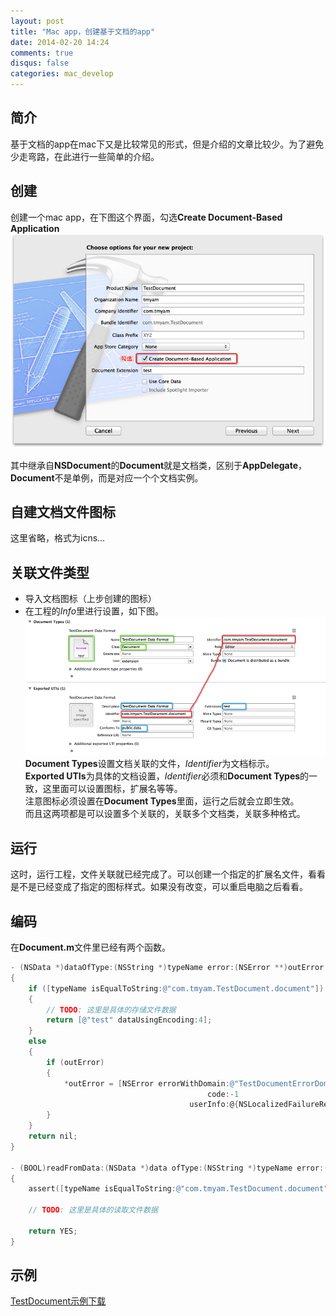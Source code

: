 ```yaml
---
layout: post
title: "Mac app，创建基于文档的app"
date: 2014-02-20 14:24
comments: true
disqus: false
categories: mac_develop
---
```


## 简介
基于文档的app在mac下又是比较常见的形式，但是介绍的文章比较少。为了避免少走弯路，在此进行一些简单的介绍。
<!-- more -->   
## 创建
创建一个mac app，在下图这个界面，勾选**Create Document-Based Application**   
![temp](/images/2014/02/20/create.png) 

其中继承自**NSDocument**的**Document**就是文档类，区别于**AppDelegate**，**Document**不是单例，而是对应一个个文档实例。

## 自建文档文件图标
这里省略，格式为icns...

## 关联文件类型
* 导入文档图标（上步创建的图标）
* 在工程的*Info*里进行设置，如下图。   
![temp](/images/2014/02/20/info.png)   
**Document Types**设置文档关联的文件，*Identifier*为文档标示。   
**Exported UTIs**为具体的文档设置，*Identifier*必须和**Document Types**的一致，这里面可以设置图标，扩展名等等。   
注意图标必须设置在**Document Types**里面，运行之后就会立即生效。   
而且这两项都是可以设置多个关联的，关联多个文档类，关联多种格式。

## 运行
这时，运行工程，文件关联就已经完成了。可以创建一个指定的扩展名文件，看看是不是已经变成了指定的图标样式。如果没有改变，可以重启电脑之后看看。

## 编码
在**Document.m**文件里已经有两个函数。

``` objective-c
- (NSData *)dataOfType:(NSString *)typeName error:(NSError **)outError
{
    if ([typeName isEqualToString:@"com.tmyam.TestDocument.document"])
    {
        // TODO: 这里是具体的存储文件数据
        return [@"test" dataUsingEncoding:4];
    }
    else
    {
        if (outError)
        {
            *outError = [NSError errorWithDomain:@"TestDocumentErrorDomain"
                                            code:-1
                                        userInfo:@{NSLocalizedFailureReasonErrorKey:[NSString stringWithFormat:@"Unsupported data type: %@", typeName]}];
        }
    }
    return nil;
}

- (BOOL)readFromData:(NSData *)data ofType:(NSString *)typeName error:(NSError **)outError
{
    assert([typeName isEqualToString:@"com.tmyam.TestDocument.document"]);
    
    // TODO: 这里是具体的读取文件数据
 
    return YES;
}
```
## 示例
[TestDocument示例下载](/files/TestDocument.zip)